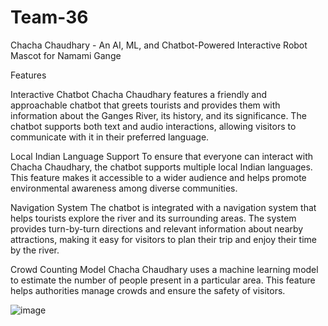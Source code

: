 # Team-36


Chacha Chaudhary - An AI, ML, and Chatbot-Powered Interactive Robot Mascot for Namami Gange

Features

Interactive Chatbot
Chacha Chaudhary features a friendly and approachable chatbot that greets tourists and provides them with information about the Ganges River, its history, and its significance. The chatbot supports both text and audio interactions, allowing visitors to communicate with it in their preferred language.

Local Indian Language Support 
To ensure that everyone can interact with Chacha Chaudhary, the chatbot supports multiple local Indian languages. This feature makes it accessible to a wider audience and helps promote environmental awareness among diverse communities.

Navigation System
The chatbot is integrated with a navigation system that helps tourists explore the river and its surrounding areas. The system provides turn-by-turn directions and relevant information about nearby attractions, making it easy for visitors to plan their trip and enjoy their time by the river.

Crowd Counting Model
Chacha Chaudhary uses a machine learning model to estimate the number of people present in a particular area. This feature helps authorities manage crowds and ensure the safety of visitors.

![image](https://github.com/stupiddint/Namami-Gange-Guide/assets/94122792/f40acfd0-c260-46e3-a516-d7b161555b99)
